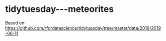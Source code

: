 # tidytuesday---meteorites

Based on 
https://github.com/rfordatascience/tidytuesday/tree/master/data/2019/2019-06-11
